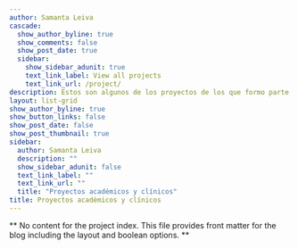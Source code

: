 ```yaml
---
author: Samanta Leiva
cascade:
  show_author_byline: true
  show_comments: false
  show_post_date: true
  sidebar:
    show_sidebar_adunit: true
    text_link_label: View all projects
    text_link_url: /project/
description: Estos son algunos de los proyectos de los que formo parte 
layout: list-grid
show_author_byline: true
show_button_links: false
show_post_date: false
show_post_thumbnail: true
sidebar:
  author: Samanta Leiva
  description: ""
  show_sidebar_adunit: false
  text_link_label: ""
  text_link_url: ""
  title: "Proyectos académicos y clínicos"
title: Proyectos académicos y clínicos
---
```


** No content for the project index. This file provides front matter for the blog including the layout and boolean options. **
